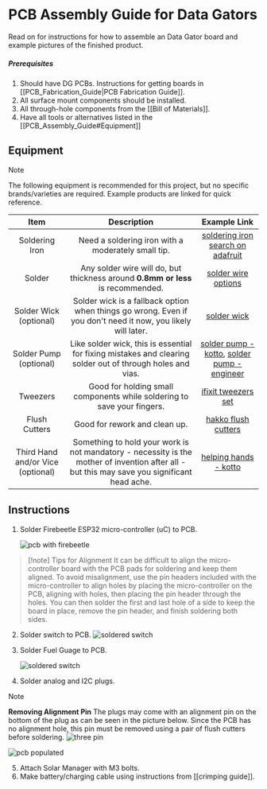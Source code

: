# PCB Assembly Guide for Data Gators
Read on for instructions for how to assemble an Data Gator board and example pictures of the finished product.

##### Prerequisites
1. Should have DG PCBs. Instructions for getting boards in [[PCB_Fabrication_Guide|PCB Fabrication Guide]].
2. All surface mount components should be installed.
3. All through-hole components from the [[Bill of Materials]].
4. Have all tools or alternatives listed in the [[PCB_Assembly_Guide#Equipment]]

## Equipment

> [!note] 
> The following equipment is recommended for this project, but no specific brands/varieties are required. Example products are linked for quick reference.

| Item | Description | Example Link |
| :---: | :---: | :---: | 
| Soldering Iron | Need a soldering iron with a moderately small tip. | [soldering iron search on adafruit](https://www.adafruit.com/search?q=soldering+iron) |
| Solder | Any solder wire will do, but thickness around **0.8mm or less** is recommended. | [solder wire options](https://www.amazon.com/s?k=lead+free+solder&crid=3V2S2SCWR1CZC&sprefix=lead+freesolder%2Caps%2C126&ref=nb_sb_noss_2) 
| Solder Wick (optional) | Solder wick is a fallback option when things go wrong. Even if you don't need it now, you likely will later. | [solder wick](https://www.amazon.com/s?k=solder+wick&crid=VG3VQ2B8YPI8&sprefix=solder+wick%2Caps%2C141&ref=nb_sb_noss_1) 
| Solder Pump (optional) | Like solder wick, this is essential for fixing mistakes and clearing solder out of through holes and vias. | [solder pump - kotto](https://www.amazon.com/Solder-Sucker-Desoldering-Removal-Soldering/dp/B08FDY2SGS/ref=sr_1_4?crid=35M8KM142W5KO&keywords=solder+pump+engineer&qid=1696452063&sprefix=solder+pump+enginee%2Caps%2C130&sr=8-4), [solder pump - engineer](https://www.amazon.com/Engineer-SS-02-Solder-Sucker/dp/B002MJMXD4/ref=sr_1_2?crid=35M8KM142W5KO&keywords=solder+pump+engineer&qid=1696452063&sprefix=solder+pump+enginee%2Caps%2C130&sr=8-2)
| Tweezers | Good for holding small components while soldering to save your fingers. | [ifixit tweezers set](https://www.amazon.com/iFixit-Precision-Tweezers-Set-Angled/dp/B079K874CQ/ref=sr_1_7?crid=1QVIWPOS4CD8A&keywords=tweezers+electronics&qid=1696452163&sprefix=tweezers+electonric%2Caps%2C133&sr=8-7)
| Flush Cutters | Good for rework and clean up. | [hakko flush cutters](https://www.amazon.com/Hakko-CHP-170-Micro-Cutter/dp/B00FZPDG1K/ref=sr_1_5?crid=1Z6G64RAP3LXY&keywords=flush+cutters&qid=1696452212&sprefix=flush+cutter%2Caps%2C139&sr=8-5)
| Third Hand and/or Vice (optional) | Something to hold your work is not mandatory - necessity is the mother of invention after all - but this may save you significant head ache. | [helping hands - kotto](https://www.amazon.com/Helping-Soldering-Workshop-Non-slip-Weighted/dp/B07MDKXNPC/ref=sr_1_13?crid=3BENPZOE8VNSP&keywords=third+hand+soldering&qid=1696455855&sprefix=third+hand+soldering%2Caps%2C140&sr=8-13)


## Instructions

1. Solder Firebeetle ESP32 micro-controller (uC) to PCB.

	![pcb with firebeetle](pcb_w_firebeetle.jpg)

> [!note] Tips for Alignment
> It can be difficult to align the micro-controller board with the PCB pads for soldering and keep them aligned. To avoid misalignment, use the pin headers included with the micro-controller to align holes by placing the micro-controller on the PCB, aligning with holes, then placing the pin header through the holes. You can then solder the first and last hole of a side to keep the board in place, remove the pin header, and finish soldering both sides.

2. Solder switch to PCB. 
	![soldered switch](soldered_switch.jpg)

3. Solder Fuel Guage to PCB.

	![soldered switch](soldered_switch.jpg)

4. Solder analog and I2C plugs.

> [!note] 
> **Removing Alignment Pin**
> The plugs may come with an alignment pin on the bottom of the plug as can be seen in the picture below. Since the PCB has no alignment hole, this pin must be removed using a pair of flush cutters before soldering.
> ![three pin](three_pin.jpg)

![pcb populated](images/pcb_populated.jpg)

5. Attach Solar Manager with M3 bolts.
6. Make battery/charging cable using instructions from [[crimping guide]].